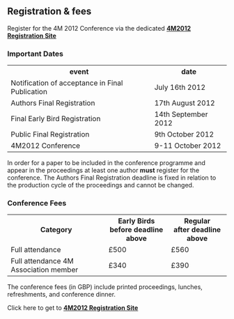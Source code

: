 ## Registration & fees

Register for the 4M 2012 Conference via the dedicated [**4M2012 Registration Site**]( 
http://shop.bham.ac.uk/browse/extra_info.asp?compid=1&modid=2&prodid=508&deptid=17&catid=3)
<!--break-->
### Important Dates

<table class="info" style="width:100%;">
<tr><th>event</th><th>date</th></tr>
<tr class="current"><td>Notification of acceptance in Final Publication</td><td>July 16th 2012</td></tr> 
<tr><td>Authors Final Registration</td><td>17th August 2012</td></tr>
<tr><td>Final Early Bird Registration</td><td>14th September 2012</td></tr>
<tr><td>Public Final Registration</td><td>9th October 2012</td></tr>

<tr class="main-event"><td>4M2012 Conference</td><td>9-11 October 2012</td></tr> 
</table>

In order for a paper to be included in the conference programme and appear in the proceedings at least one author **must** register for the conference. The Authors Final Registration deadline is fixed in relation to the production cycle of the proceedings and cannot be changed.  
  

### Conference Fees


<table class="info" style="width:100%;">
<tr><th>Category</th>
<th>Early Birds<br/>before deadline above</th>
<th>Regular<br />after deadline above</th></tr>
<tr><td>Full attendance</td><td>£500</td><td>£560</td></tr> 
<tr><td>Full attendance 4M Association member</td><td>£340</td><td>£390</td></tr>
</table>

The conference fees (in GBP) include printed proceedings, lunches, refreshments, and conference dinner.

Click here to get to [**4M2012 Registration Site**]( 
http://shop.bham.ac.uk/browse/extra_info.asp?compid=1&modid=2&prodid=508&deptid=17&catid=3)